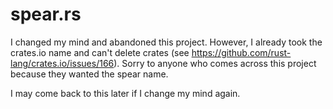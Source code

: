 # spear.rs
I changed my mind and abandoned this project.
However, I already took the crates.io name and can't delete crates
(see https://github.com/rust-lang/crates.io/issues/166).
Sorry to anyone who comes across this project because they wanted the spear name.

I may come back to this later if I change my mind again.
